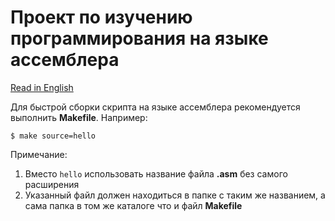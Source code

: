 # Проект по изучению программирования на языке ассемблера
[Read in English][en]

Для быстрой сборки скрипта на языке ассемблера рекомендуется выполнить **Makefile**. Например:

`$ make source=hello` 

Примечание: 
1. Вместо `hello` использовать название файла **.asm** без самого расширения
2. Указанный файл должен находиться в папке с таким же названием, а сама папка в том же каталоге что и файл **Makefile**

[ru]: README-ru.md
[en]: README.md